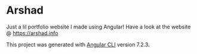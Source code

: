 # Arshad

Just a lil portfolio website I made using Angular! 
Have a look at the website @ https://arshad.info

This project was generated with [Angular CLI](https://github.com/angular/angular-cli) version 7.2.3.
